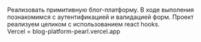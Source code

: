 Реализовать примитивную блог-платформу. В ходе выполения познакомимся с аутентификацией и валидацией форм.
Проект реализуем целиком с использованием react hooks.<br>
Vercel = blog-platform-pearl.vercel.app

